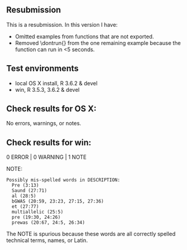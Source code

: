 ## Resubmission
This is a resubmission. In this version I have:

* Omitted examples from functions that are not exported.
* Removed \dontrun{} from the one remaining example because the function can run in <5 seconds.
## Test environments
* local OS X install, R 3.6.2 & devel
* win, R 3.5.3, 3.6.2 & devel

## Check results for OS X:
No errors, warnings, or notes.

## Check results for win:
0 ERROR | 0 WARNING | 1 NOTE

NOTE: 
```
Possibly mis-spelled words in DESCRIPTION:
  Pre (3:13)
  Saund (27:71)
  al (28:5)
  bGWAS (20:59, 23:23, 27:15, 27:36)
  et (27:77)
  multiallelic (25:5)
  pre (19:30, 24:26)
  prewas (20:67, 24:5, 26:34)
```

The NOTE is spurious because these words are all correctly spelled technical 
terms, names, or Latin.
